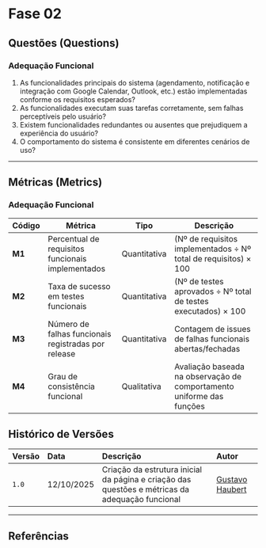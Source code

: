 # Fase 02

## Questões (Questions)

### Adequação Funcional

1. As funcionalidades principais do sistema (agendamento, notificação e integração com Google Calendar, Outlook, etc.) estão implementadas conforme os requisitos esperados?  
2. As funcionalidades executam suas tarefas corretamente, sem falhas perceptíveis pelo usuário?  
3. Existem funcionalidades redundantes ou ausentes que prejudiquem a experiência do usuário?  
4. O comportamento do sistema é consistente em diferentes cenários de uso?

---

## Métricas (Metrics)

### Adequação Funcional

| **Código** | **Métrica** | **Tipo** | **Descrição** |
|-------------|--------------|-----------|----------------|
| **M1** | Percentual de requisitos funcionais implementados | Quantitativa | (Nº de requisitos implementados ÷ Nº total de requisitos) × 100 |
| **M2** | Taxa de sucesso em testes funcionais | Quantitativa | (Nº de testes aprovados ÷ Nº total de testes executados) × 100 |
| **M3** | Número de falhas funcionais registradas por release | Quantitativa | Contagem de issues de falhas funcionais abertas/fechadas |
| **M4** | Grau de consistência funcional | Qualitativa | Avaliação baseada na observação de comportamento uniforme das funções |

## Histórico de Versões

| Versão | Data       | Descrição                                                               | Autor                               |
| :----- | :--------- | :---------------------------------------------------------------------- | :---------------------------------- |
| `1.0`  | 12/10/2025 | Criação da estrutura inicial da página e criação das questões e métricas da adequação funcional | [Gustavo Haubert](https://github.com/GustavoHaubert) |

---

## Referências
